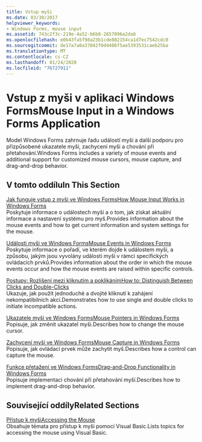 ```yaml
---
title: Vstup myši
ms.date: 03/30/2017
helpviewer_keywords:
- Windows Forms, mouse input
ms.assetid: 743c2f3c-219e-4a52-b6b8-2657096a2da6
ms.openlocfilehash: e0b43fa5f98a23b1cde882154ca1d7ec7542cdc0
ms.sourcegitcommit: de17a7a0a37042f0d4406f5ae5393531caeb25ba
ms.translationtype: MT
ms.contentlocale: cs-CZ
ms.lasthandoff: 01/24/2020
ms.locfileid: "76727911"
---
```

# <a name="mouse-input-in-a-windows-forms-application"></a><span data-ttu-id="69350-102">Vstup z myši v aplikaci Windows Forms</span><span class="sxs-lookup"><span data-stu-id="69350-102">Mouse Input in a Windows Forms Application</span></span>
<span data-ttu-id="69350-103">Model Windows Forms zahrnuje řadu událostí myši a další podporu pro přizpůsobené ukazatele myši, zachycení myši a chování při přetahování.</span><span class="sxs-lookup"><span data-stu-id="69350-103">Windows Forms includes a variety of mouse events and additional support for customized mouse cursors, mouse capture, and drag-and-drop behavior.</span></span>  
  
## <a name="in-this-section"></a><span data-ttu-id="69350-104">V tomto oddílu</span><span class="sxs-lookup"><span data-stu-id="69350-104">In This Section</span></span>  
 [<span data-ttu-id="69350-105">Jak funguje vstup z myši ve Windows Forms</span><span class="sxs-lookup"><span data-stu-id="69350-105">How Mouse Input Works in Windows Forms</span></span>](how-mouse-input-works-in-windows-forms.md)  
 <span data-ttu-id="69350-106">Poskytuje informace o událostech myši a o tom, jak získat aktuální informace a nastavení systému pro myš.</span><span class="sxs-lookup"><span data-stu-id="69350-106">Provides information about the mouse events and how to get current information and system settings for the mouse.</span></span>  
  
 [<span data-ttu-id="69350-107">Události myši ve Windows Forms</span><span class="sxs-lookup"><span data-stu-id="69350-107">Mouse Events in Windows Forms</span></span>](mouse-events-in-windows-forms.md)  
 <span data-ttu-id="69350-108">Poskytuje informace o pořadí, ve kterém dojde k událostem myši, a způsobu, jakým jsou vyvolány události myši v rámci specifických ovládacích prvků.</span><span class="sxs-lookup"><span data-stu-id="69350-108">Provides information about the order in which the mouse events occur and how the mouse events are raised within specific controls.</span></span>  
  
 [<span data-ttu-id="69350-109">Postupy: Rozlišení mezi kliknutím a poklikáním</span><span class="sxs-lookup"><span data-stu-id="69350-109">How to: Distinguish Between Clicks and Double-Clicks</span></span>](how-to-distinguish-between-clicks-and-double-clicks.md)  
 <span data-ttu-id="69350-110">Ukazuje, jak použít jednoduché a dvojité kliknutí k zahájení nekompatibilních akcí.</span><span class="sxs-lookup"><span data-stu-id="69350-110">Demonstrates how to use single and double clicks to initiate incompatible actions.</span></span>  
  
 [<span data-ttu-id="69350-111">Ukazatele myši ve Windows Forms</span><span class="sxs-lookup"><span data-stu-id="69350-111">Mouse Pointers in Windows Forms</span></span>](mouse-pointers-in-windows-forms.md)  
 <span data-ttu-id="69350-112">Popisuje, jak změnit ukazatel myši.</span><span class="sxs-lookup"><span data-stu-id="69350-112">Describes how to change the mouse cursor.</span></span>  
  
 [<span data-ttu-id="69350-113">Zachycení myši ve Windows Forms</span><span class="sxs-lookup"><span data-stu-id="69350-113">Mouse Capture in Windows Forms</span></span>](mouse-capture-in-windows-forms.md)  
 <span data-ttu-id="69350-114">Popisuje, jak ovládací prvek může zachytit myš.</span><span class="sxs-lookup"><span data-stu-id="69350-114">Describes how a control can capture the mouse.</span></span>  
  
 [<span data-ttu-id="69350-115">Funkce přetažení ve Windows Forms</span><span class="sxs-lookup"><span data-stu-id="69350-115">Drag-and-Drop Functionality in Windows Forms</span></span>](drag-and-drop-functionality-in-windows-forms.md)  
 <span data-ttu-id="69350-116">Popisuje implementaci chování při přetahování myší.</span><span class="sxs-lookup"><span data-stu-id="69350-116">Describes how to implement drag-and-drop behavior.</span></span>  
  
## <a name="related-sections"></a><span data-ttu-id="69350-117">Související oddíly</span><span class="sxs-lookup"><span data-stu-id="69350-117">Related Sections</span></span>  
 [<span data-ttu-id="69350-118">Přístup k myši</span><span class="sxs-lookup"><span data-stu-id="69350-118">Accessing the Mouse</span></span>](../../visual-basic/developing-apps/programming/computer-resources/accessing-the-mouse.md)  
 <span data-ttu-id="69350-119">Obsahuje témata pro přístup k myši pomocí Visual Basic.</span><span class="sxs-lookup"><span data-stu-id="69350-119">Lists topics for accessing the mouse using Visual Basic.</span></span>
